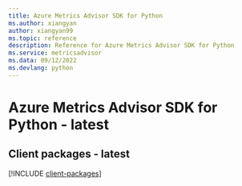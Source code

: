 ```yaml
---
title: Azure Metrics Advisor SDK for Python
ms.author: xiangyan
author: xiangyan99
ms.topic: reference
description: Reference for Azure Metrics Advisor SDK for Python
ms.service: metricsadvisor
ms.data: 09/12/2022
ms.devlang: python
---
```

# Azure Metrics Advisor SDK for Python - latest

## Client packages - latest
[!INCLUDE [client-packages](metrics-advisor-client-index.md)]